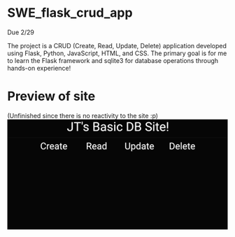 # SWE_flask_crud_app
Due 2/29

The project is a CRUD (Create, Read, Update, Delete) application developed using Flask, Python, JavaScript, HTML, and CSS. The primary goal is for me to learn the Flask framework and sqlite3 for database operations through hands-on experience!

# Preview of site
(Unfinished since there is no reactivity to the site :p)
<img src="./preview_2-22_no_nav.png">